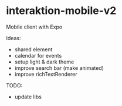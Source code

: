 # interaktion-mobile-v2
Mobile client with Expo


Ideas:
- shared element
- calendar for events
- setup light & dark theme
- improve search bar (make animated)
- improve richTextRenderer

TODO:
- update libs
